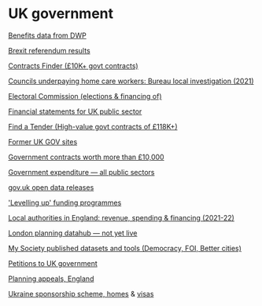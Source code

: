 # UK government

[Benefits data from DWP](https://stat-xplore.dwp.gov.uk)

[Brexit referendum results](https://www.electoralcommission.org.uk/who-we-are-and-what-we-do/elections-and-referendums/past-elections-and-referendums/eu-referendum/results-and-turnout-eu-referendum)

[Contracts Finder (£10K+ govt contracts)](https://www.gov.uk/contracts-finder)

[Councils underpaying home care workers: Bureau local investigation (2021)](https://docs.google.com/document/d/1W1x-rUu_B-Z0JPwQMJLfgYhk-JzQBD9LAR_NwGQfDBA/edit#)

[Electoral Commission (elections & financing of)](http://search.electoralcommission.org.uk/?currentPage=0&rows=10&sort=AcceptedDate&order=desc&tab=1&et=pp&et=ppm&et=tp&et=perpar&et=rd&isIrishSourceYes=true&isIrishSourceNo=true&prePoll=false&postPoll=true&register=gb&register=ni&register=none&optCols=Register&optCols=CampaigningName&optCols=AccountingUnitsAsCentralParty&optCols=IsSponsorship&optCols=IsIrishSource&optCols=RegulatedDoneeType&optCols=CompanyRegistrationNumber&optCols=Postcode&optCols=NatureOfDonation&optCols=PurposeOfVisit&optCols=DonationAction&optCols=ReportedDate&optCols=IsReportedPrePoll&optCols=ReportingPeriodName&optCols=IsBequest&optCols=IsAggregation)

[Financial statements for UK public sector](https://www.gov.uk/government/collections/whole-of-government-accounts)

[Find a Tender (High-value govt contracts of £118K+)](https://www.gov.uk/find-tender)

[Former UK GOV sites](https://www.gov.uk/performance/central-government-websites)

[Government contracts worth more than £10,000](https://www.gov.uk/contracts-finder)

[Government expenditure — all public sectors](https://data.gov.uk/dataset/3266d22c-9d0f-4ebe-b0bc-ea622f858e15/combined-online-information-system)

[gov.uk open data releases](https://data.gov.uk/)

['Levelling up' funding programmes](https://www.gov.uk/government/collections/new-levelling-up-and-community-investments)

[Local authorities in England: revenue, spending & financing (2021-22)](https://www.gov.uk/government/statistics/local-authority-revenue-expenditure-and-financing-england-2021-to-2022-budget-individual-local-authority-data)

[London planning datahub — not yet live](https://www.london.gov.uk/what-we-do/planning/digital-planning/planning-london-datahub#acc-i-62159)

[My Society published datasets and tools (Democracy, FOI, Better cities)](https://data.mysociety.org/)

[Petitions to UK government](https://petition.parliament.uk/petitions?state=all)

[Planning appeals, England](https://www.gov.uk/government/publications/planning-inspectorate-appeals-database)

[Ukraine sponsorship scheme, homes](https://www.gov.uk/government/publications/homes-for-ukraine-sponsorship-scheme-numbers-of-visa-applications) & [visas](https://www.gov.uk/guidance/ukraine-sponsorship-scheme-visa-data-by-country-upper-and-lower-tier-local-authority)
